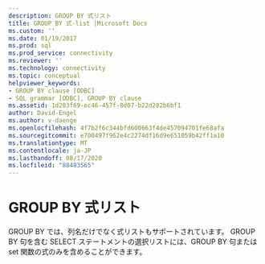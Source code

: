 ```yaml
---
description: GROUP BY 式リスト
title: GROUP BY 式-list |Microsoft Docs
ms.custom: ''
ms.date: 01/19/2017
ms.prod: sql
ms.prod_service: connectivity
ms.reviewer: ''
ms.technology: connectivity
ms.topic: conceptual
helpviewer_keywords:
- GROUP BY clause [ODBC]
- SQL grammar [ODBC], GROUP BY clause
ms.assetid: 1d203f69-ec46-457f-8d07-b22d282b6bf1
author: David-Engel
ms.author: v-daenge
ms.openlocfilehash: 4f7b2f6c344bfd600663f4de457094701fe68afa
ms.sourcegitcommit: e700497f962e4c2274df16d9e651059b42ff1a10
ms.translationtype: MT
ms.contentlocale: ja-JP
ms.lasthandoff: 08/17/2020
ms.locfileid: "88483565"
---
```

# <a name="group-by-expression-list"></a>GROUP BY 式リスト
GROUP BY では、列名だけでなく式リストもサポートされています。 GROUP BY 句を含む SELECT ステートメントの選択リストには、GROUP BY 句または set 関数の式のみを含めることができます。
